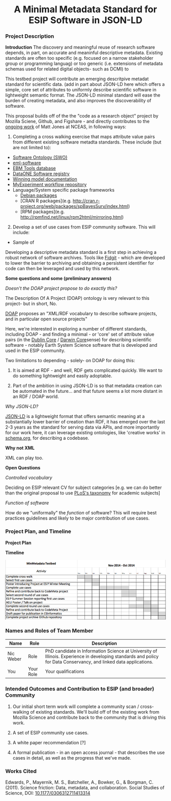 
<center><h1>A Minimal Metadata Standard for ESIP Software in JSON-LD</h1></center>

### Project Description 

**Introduction**
The discovery and meaningful reuse of research software depends, in part, on accurate and meaninful descriptive metadata. Existing standards are often too specific (e.g. focused on a narrow stakeholder group or programming languag) or too generic (i.e. extensions of metadata schemas used for related digital objects- such as DCMI) to 

This testbed project will contribute an emerging descritpive metadat standard for scientific data. (add in part about JSON-LD here which offers a simple, core set of attributes to uniformly describe  scientific software in lightweight semantic format. The JSON-LD minimal standard will ease the burden of creating metadata, and also improves the discoverability of software. 

This proposal builds off of the the "code as a research object" project by Mozilla Sciene, Github, and Figshare - and directly contributes to the [ongoing work](https://github.com/mbjones/codemeta) of Matt Jones at NCEAS, in following ways:

1. Completing a cross walking exercise that maps attribute value pairs from different existing software metadta standards. These include (but are not limited to):
 
- [Software Ontology (SWO)](http://www.jbiomedsem.com/content/5/1/25)
- [eml-software](http://knb.ecoinformatics.org/sofwtare/eml)
- [EBM Tools database](http://www.ebmtools.org/)
- [DataONE Software registry](https://www.dataone.org/software-tools)
- [Winning model documentation](https://www.kaggle.com/wiki/WinningModelDocumentationTemplate)
- [MyExperiment workflow repository](http://www.myexperiment.org/)
- Language/System specific package frameworks
    - [Debian packages](http://www.fossology.org/projects/fossology/wiki/Debian_metadata)
    - [CRAN R packages](e.g. http://cran.r-project.org/web/packages/spBayesSurv/index.html)
    - [RPM packages](e.g. http://rpmfind.net/linux/rpm2html/mirroring.html)

2. Develop a set of use cases from ESIP community software. This will include:
- Sample of 

Developing a descriptive metadata standard is a first step in achieving a robust network of software archives. Tools like [Fidgit](https://github.com/openjournals/fidgit) - which are developed to lower the barrier to archiving and obtaining a persistent identifier for code can then be leveraged and used by this network. 

**Some questions and some (preliminary answers)** 

*Doesn't the DOAP project propose to do exactly this?*

The Description Of A Project (DOAP) ontology is very relevant to this project- but in short, No. 

[DOAP](https://github.com/edumbill/doap) proposes an "XML/RDF vocabulary to describe software projects, and in particular open source projects" 

Here, we're interested in exploring a number of different standards, including DOAP - and finding a minimal - or 'core' set of attribute value pairs (in the [Dublin Core](http://dublincore.org/documents/dces/) / [Darwin Core](http://rs.tdwg.org/dwc/)sense) for describing scientific software - notably Earth System Science software that is developed and used in the ESIP community. 

Two limitations to depending - solely- on DOAP for doing this: 

1. It is aimed at RDF - and well, RDF gets complicated quickly. We want to do something lightweight and easily adoptable. 

2. Part of the ambition in using JSON-LD is so that metadata creation can be automated in the future... and that future seems a lot more distant in an RDF / DOAP world.  

*Why JSON-LD?*

[JSON-LD]() is a lightweight format that offers semantic meaning at a substantially lower barrier of creation than RDF, it has emerged over the last 2-3 years as the standard for serving data via APIs, and more importantly for our work here, it can leverage existing ontologies, like 'creative works' in [schema.org](http://schema.org/Code), for describing a codebase.

**Why not XML**

XML can play too. 

**Open Questions**
 
*Controlled vocabulary*

Deciding on ESIP relevant CV for subject categories [e.g. we can do better than the original proposal to use [PLoS's taxonomy](http://www.plosone.org/taxonomy) for academic subjects]
 
*Function of software*

How do we "uniformally"  the *function* of software? This will require best practices guidelines and likely to be major contribution of use cases. 

### Project Plan, and Timeline

**Project Plan** 


**Timeline**

![](https://raw.githubusercontent.com/nniiicc/ESIP_TestBed_CodeMinMeta/master/Images/Gantt-MinMeta.png)


### Names and Roles of Team Member

| Name | Role | Description |
|-----------|-----------|------------|
| Nic Weber | Role | PhD candidate in Information Science at University of Illinois. Experience in developing standards and policy for Data Conservancy, and linked data applications. |
| You  | Your Role | Your qualifications |

### Intended Outcomes and Contribution to ESIP (and broader) Community 

1. Our initial short term work will complete a community scan / cross-walking of existing standards. We'll build off of the existing work from Mozilla Science and contribute back to the community that is driving this work. 

2. A set of ESIP community use cases. 

3. A white paper recommendation [?]

4. A formal publication - in an open access journal - that describes the use cases in detail, as well as the progress that we've made. 


### Works Cited

Edwards, P., Mayernik, M. S., Batcheller, A., Bowker, G., & Borgman, C. (2011). Science friction: Data, metadata, and collaboration. Social Studies of Science, DOI: [10.1177/0306312711413314](http://sss.sagepub.com/content/early/2011/08/13/0306312711413314.abstract)  
